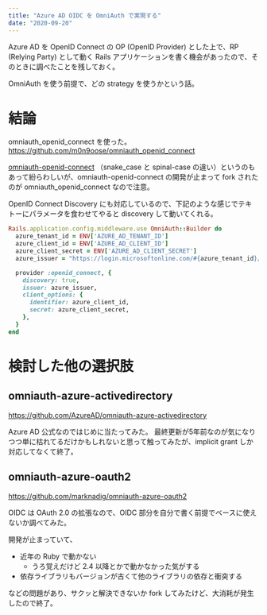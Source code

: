 ```yaml
---
title: "Azure AD OIDC を OmniAuth で実現する"
date: "2020-09-20"
---
```


Azure AD を OpenID Connect の OP (OpenID Provider) とした上で、RP (Relying Party) として動く Rails アプリケーションを書く機会があったので、そのときに調べたことを残しておく。

OmniAuth を使う前提で、どの strategy を使うかという話。

# 結論

omniauth\_openid\_connect を使った。<br>
https://github.com/m0n9oose/omniauth_openid_connect

[omniauth-openid-connect](https://github.com/jjbohn/omniauth-openid-connect) （snake\_case と spinal-case の違い）というのもあって紛らわしいが、omniauth-openid-connect の開発が止まって fork されたのが omniauth\_openid\_connect なので注意。

OpenID Connect Discovery にも対応しているので、下記のような感じでテキトーにパラメータを食わせてやると discovery して動いてくれる。

```ruby
Rails.application.config.middleware.use OmniAuth::Builder do
  azure_tenant_id = ENV['AZURE_AD_TENANT_ID']
  azure_client_id = ENV['AZURE_AD_CLIENT_ID']
  azure_client_secret = ENV['AZURE_AD_CLIENT_SECRET']
  azure_issuer = "https://login.microsoftonline.com/#{azure_tenant_id}/v2.0"

  provider :openid_connect, {
    discovery: true,
    issuer: azure_issuer,
    client_options: {
      identifier: azure_client_id,
      secret: azure_client_secret,
    },
  }
end
```

# 検討した他の選択肢

## omniauth-azure-activedirectory

https://github.com/AzureAD/omniauth-azure-activedirectory

Azure AD 公式なのではじめに当たってみた。
最終更新が5年前なのが気になりつつ単に枯れてるだけかもしれないと思って触ってみたが、implicit grant しか対応してなくて終了。

## omniauth-azure-oauth2

https://github.com/marknadig/omniauth-azure-oauth2

OIDC は OAuth 2.0 の拡張なので、OIDC 部分を自分で書く前提でベースに使えないか調べてみた。

開発が止まっていて、

- 近年の Ruby で動かない
    - うろ覚えだけど 2.4 以降とかで動かなかった気がする
- 依存ライブラリもバージョンが古くて他のライブラリの依存と衝突する

などの問題があり、サクッと解決できないか fork してみたけど、大消耗が発生したので終了。
